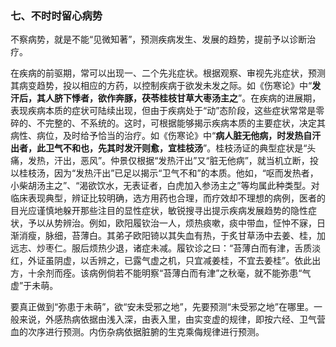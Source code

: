 ### 七、不时时留心病势

不察病势，就是不能“见微知著”，预测疾病发生、发展的趋势，提前予以诊断治疗。

在疾病的前驱期，常可以出现一、二个先兆症状。根据观察、审视先兆症状，预测其病变趋势，投以相应的方药，以控制疾病于欲发未发之际。如《伤寒论》中“**发汗后，其人脐下悸者，欲作奔豚，茯苓桂枝甘草大枣汤主之**”。在疾病的进展期，表现疾病本质的症状可陆续出现，但由于疾病处于“动”态阶段，这些症状常常是零碎的、不完整的、不系统的。这时，可根据能够揭示疾病本质的主要症状，决定其病性、病位，及时给予恰当的治疗。如《伤寒论》中“**病人脏无他病，时发热自汗出者，此卫气不和也，先其时发汗则愈，宜桂枝汤**”。桂枝汤证的典型症状是“头痛，发热，汗出，恶风”。仲景仅根据“发热汗出”又“脏无他病”，就当机立断，投以桂枝汤，因为“发热汗出”已足以揭示“卫气不和”的本质。他如，“呕而发热者，小柴胡汤主之”、“渴欲饮水，无表证者，白虎加入参汤主之”等均属此种类型。对临床表现典型，辨证比较明确，选方用药也合理，而疗效却不理想的病例，医者的目光应谨慎地躲开那些注目的显性症状，敏锐搜寻出提示疾病发展趋势的隐性症状，予以从势辨治。例如，欧阳履钦治一人，烦热痰嗽，痰中带血，怔忡不寐，日渐消瘦，脉细，苔薄白。其弟子欧阳锜以其失血有热，于炙甘草汤中去姜、桂，加远志、炒枣仁。服后烦热少退，诸症未减。履钦诊之曰：“苔薄白而有津，舌质淡红，外证虽阴虚，以舌辨之，已露气虚之机，只宜减姜桂，不宜去姜桂”。依此出方，十余剂而痊。该病例倘若不能明察“苔薄白而有津”之秋毫，就不能弥患“气虚”于未萌。

要真正做到“弥患于未萌”，欲“安未受邪之地”，先要预测“未受邪之地”在哪里。一般来说，外感热病依据由浅入深，由表入里，由实变虚的规律，即按六经、卫气营血的次序进行预测。内伤杂病依据脏腑的生克乘侮规律进行预测。

